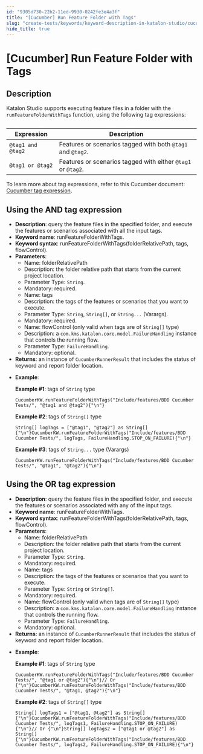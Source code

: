 ```yaml
---
id: "9305d730-22b2-11ed-9930-0242fe3e4a3f"
title: "[Cucumber] Run Feature Folder with Tags"
slug: "create-tests/keywords/keyword-description-in-katalon-studio/cucumber-keywords/cucumber-run-feature-folder-with-tags"
hide_title: true
---
```


# <a id="id_0" class="anchor_top_offset"/><a id="ariaid-title1" class="anchor_top_offset"/>[Cucumber] Run Feature Folder with Tags


## <a id="id_0__id" class="anchor_top_offset"/>Description

              
<p xmlns="http://www.w3.org/1999/xhtml" className="p">Katalon Studio supports executing feature files in a folder with   the <code className="ph codeph">runFeatureFolderWithTags</code> function, using the   following tag expressions:</p> 
      
<table xmlns="http://www.w3.org/1999/xhtml" className="table anchor_top_offset" id="id_0__e60f0e87-fca4-4952-95dc-89d042317bc2"><caption /><thead className="thead"><tr className><th className="entry anchor_top_offset" id="id_0__e60f0e87-fca4-4952-95dc-89d042317bc2__entry__1">         <strong className="ph b">Expression</strong>       </th><th className="entry anchor_top_offset" id="id_0__e60f0e87-fca4-4952-95dc-89d042317bc2__entry__2">         <strong className="ph b">Description</strong>       </th></tr></thead><tbody className="tbody"><tr className><td className="entry" headers="id_0__e60f0e87-fca4-4952-95dc-89d042317bc2__entry__1 id_0__e60f0e87-fca4-4952-95dc-89d042317bc2__entry__2 ">         <code className="ph codeph">@tag1 and @tag2</code>       </td><td className="entry" headers="id_0__e60f0e87-fca4-4952-95dc-89d042317bc2__entry__1 id_0__e60f0e87-fca4-4952-95dc-89d042317bc2__entry__2 ">Features or scenarios tagged with both <code className="ph codeph">@tag1</code> and         <code className="ph codeph">@tag2</code>.</td></tr><tr className><td className="entry" headers="id_0__e60f0e87-fca4-4952-95dc-89d042317bc2__entry__1 id_0__e60f0e87-fca4-4952-95dc-89d042317bc2__entry__2 ">         <code className="ph codeph">@tag1 or @tag2</code>       </td><td className="entry" headers="id_0__e60f0e87-fca4-4952-95dc-89d042317bc2__entry__1 id_0__e60f0e87-fca4-4952-95dc-89d042317bc2__entry__2 ">Features or scenarios tagged with either <code className="ph codeph">@tag1</code> or         <code className="ph codeph">@tag2</code>.</td></tr></tbody></table> 
<p xmlns="http://www.w3.org/1999/xhtml" className="p">To learn more about tag expressions, refer to this Cucumber   document: <a className="xref j-external-link" href="https://cucumber.io/docs/cucumber/api/#tag-expressions" target="_blank">Cucumber     tag expression</a>.</p> 
            

## <a id="id_0__id_1" class="anchor_top_offset"/>Using the AND tag expression

              
<ul xmlns="http://www.w3.org/1999/xhtml" className="ul"><li className="li">     <strong className="ph b">Description</strong>: query the feature files in the     specified folder, and execute the features or scenarios associated     with all the input tags.</li><li className="li">     <strong className="ph b">Keyword name</strong>: runFeatureFolderWithTags.</li><li className="li">     <strong className="ph b">Keyword syntax</strong>:     runFeatureFolderWithTags(folderRelativePath, tags,     flowControl).</li><li className="li">     <strong className="ph b">Parameters</strong>:      <ul className="ul"><li className="li">Name: folderRelativePath</li><li className="li">Description: the folder relative path that starts from the         current project location.</li><li className="li">Parameter Type: <code className="ph codeph">String</code>.</li><li className="li">Mandatory: required.</li><li className="li">Name: tags</li><li className="li">Description: the tags of the features or scenarios that you         want to execute.</li><li className="li">Parameter Type: <code className="ph codeph">String</code>, <code className="ph codeph">String[]</code>, or         <code className="ph codeph">String...</code> (Varargs).</li><li className="li">Mandatory: required.</li><li className="li">Name: flowControl (only valid when tags are of         <code className="ph codeph">String[]</code> type)</li><li className="li">Description: a         <code className="ph codeph">com.kms.katalon.core.model.FailureHandling</code> instance         that controls the running flow.</li><li className="li">Parameter Type: <code className="ph codeph">FailureHandling</code>.</li><li className="li">Mandatory: optional.</li></ul>   </li><li className="li">     <strong className="ph b">Returns</strong>: an instance of     <code className="ph codeph">CucumberRunnerResult</code> that includes the status of     keyword and report folder location.</li><li className="li">     <p className="p">       <strong className="ph b">Example</strong>:</p>     <p className="p">       <strong className="ph b">Example #1</strong>: tags of <code className="ph codeph">String</code>       type</p>     <pre className="pre codeblock"><code>CucumberKW.runFeatureFolderWithTags("Include/features/BDD Cucumber Tests/", "@tag1 and @tag2"){"\n"}</code></pre>     <p className="p">       <strong className="ph b">Example #2</strong>: tags of <code className="ph codeph">String[]</code>       type</p>     <pre className="pre codeblock"><code>String[] logTags = ["@tag1", "@tag2"] as String[]{"\n"}CucumberKW.runFeatureFolderWithTags("Include/features/BDD Cucumber Tests/", logTags, FailureHandling.STOP_ON_FAILURE){"\n"}</code></pre>     <p className="p">       <strong className="ph b">Example #3</strong>: tags of <code className="ph codeph">String...</code> type       (Varargs)</p>     <pre className="pre codeblock"><code>CucumberKW.runFeatureFolderWithTags("Include/features/BDD Cucumber Tests/", "@tag1", "@tag2"){"\n"}</code></pre>   </li></ul> 
      

## <a id="id_0__id_2" class="anchor_top_offset"/>Using the OR tag expression

              
<ul xmlns="http://www.w3.org/1999/xhtml" className="ul"><li className="li">     <strong className="ph b">Description</strong>: query the feature files in the     specified folder, and execute the features or scenarios associated     with any of the input tags.</li><li className="li">     <strong className="ph b">Keyword name</strong>: runFeatureFolderWithTags.</li><li className="li">     <strong className="ph b">Keyword syntax</strong>:     runFeatureFolderWithTags(folderRelativePath, tags,     flowControl).</li><li className="li">     <strong className="ph b">Parameters</strong>:      <ul className="ul"><li className="li">Name: folderRelativePath</li><li className="li">Description: the folder relative path that starts from the         current project location.</li><li className="li">Parameter Type: <code className="ph codeph">String</code>.</li><li className="li">Mandatory: required.</li><li className="li">Name: tags</li><li className="li">Description: the tags of the features or scenarios that you         want to execute.</li><li className="li">Parameter Type: <code className="ph codeph">String</code> or         <code className="ph codeph">String[]</code>.</li><li className="li">Mandatory: required.</li><li className="li">Name: flowControl (only valid when tags are of         <code className="ph codeph">String[]</code> type)</li><li className="li">Description: a         <code className="ph codeph">com.kms.katalon.core.model.FailureHandling</code> instance         that controls the running flow.</li><li className="li">Parameter Type: <code className="ph codeph">FailureHandling</code>.</li><li className="li">Mandatory: optional.</li></ul>   </li><li className="li">     <strong className="ph b">Returns</strong>: an instance of     <code className="ph codeph">CucumberRunnerResult</code> that includes the status of     keyword and report folder location.</li><li className="li">     <p className="p">       <strong className="ph b">Example</strong>:</p>     <p className="p">       <strong className="ph b">Example #1</strong>: tags of <code className="ph codeph">String</code>       type</p>     <pre className="pre codeblock"><code>CucumberKW.runFeatureFolderWithTags("Include/features/BDD Cucumber Tests/", "@tag1 or @tag2"){"\n"}// Or {"\n"}CucumberKW.runFeatureFolderWithTags("Include/features/BDD Cucumber Tests/", "@tag1, @tag2"){"\n"}</code></pre>     <p className="p">       <strong className="ph b">Example #2</strong>: tags of <code className="ph codeph">String[]</code>       type</p>     <pre className="pre codeblock"><code>String[] logTags1 = ["@tag1, @tag2"] as String[]{"\n"}CucumberKW.runFeatureFolderWithTags("Include/features/BDD Cucumber Tests/", logTags1, FailureHandling.STOP_ON_FAILURE){"\n"}// Or {"\n"}String[] logTags2 = ["@tag1 or @tag2"] as String[]{"\n"}CucumberKW.runFeatureFolderWithTags("Include/features/BDD Cucumber Tests/", logTags2, FailureHandling.STOP_ON_FAILURE){"\n"}</code></pre>   </li></ul> 
      
